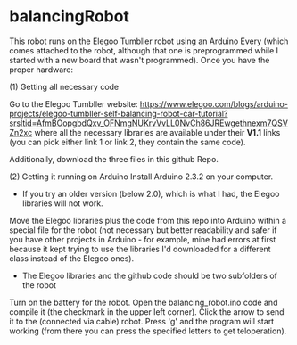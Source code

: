 # balancingRobot
This robot runs on the Elegoo Tumbller robot using an Arduino Every (which comes attached to the robot, although that one is preprogrammed while I started with a new board that wasn't programmed).
Once you have the proper hardware:

(1) Getting all necessary code

Go to the Elegoo Tumbller website: https://www.elegoo.com/blogs/arduino-projects/elegoo-tumbller-self-balancing-robot-car-tutorial?srsltid=AfmBOopgbdQxv_OFNmgNUKrvVvLL0NvCh86JREwgethnexm7QSVZn2xc where all the necessary libraries are available under their **V1.1** links (you can pick either link 1 or link 2, they contain the same code).

Additionally, download the three files in this github Repo.

(2) Getting it running on Arduino
Install Arduino 2.3.2 on your computer.
  - If you try an older version (below 2.0), which is what I had, the Elegoo libraries will not work.

Move the Elegoo libraries plus the code from this repo into Arduino within a special file for the robot (not necessary but better readability and safer if you have other projects in Arduino - for example, mine had errors at first because it kept trying to use the libraries I'd downloaded for a different class instead of the Elegoo ones).
  - The Elegoo libraries and the github code should be two subfolders of the robot

Turn on the battery for the robot.
Open the balancing_robot.ino code and compile it (the checkmark in the upper left corner). Click the arrow to send it to the (connected via cable) robot.
Press 'g' and the program will start working (from there you can press the specified letters to get teloperation).
